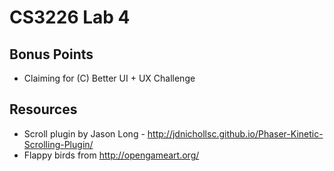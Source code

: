 CS3226 Lab 4
======================================================

## Bonus Points

- Claiming for (C) Better UI + UX Challenge


## Resources

- Scroll plugin by Jason Long - http://jdnichollsc.github.io/Phaser-Kinetic-Scrolling-Plugin/
- Flappy birds from http://opengameart.org/
